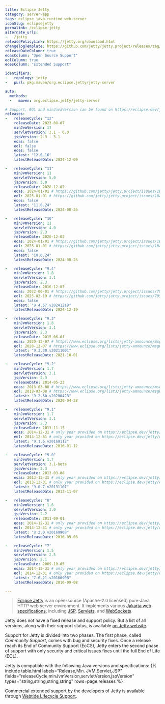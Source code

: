 ```yaml
---
title: Eclipse Jetty
category: server-app
tags: eclipse java-runtime web-server
iconSlug: eclipsejetty
permalink: /eclipse-jetty
alternate_urls:
-   /jetty
releasePolicyLink: https://jetty.org/download.html
changelogTemplate: https://github.com/jetty/jetty.project/releases/tag/jetty-__LATEST__
releaseDateColumn: true
eoasColumn: "Open Source Support"
eolColumn: true
eoesColumn: "Extended Support"

identifiers:
-   repology: jetty
-   purl: pkg:maven/org.eclipse.jetty/jetty-server

auto:
  methods:
  -   maven: org.eclipse.jetty/jetty-server

# Support, EOL and minJavaVersion can be found on https://eclipse.dev/jetty/download.php.
releases:
-   releaseCycle: "12"
    releaseDate: 2023-08-07
    minJvmVersion: 17
    servletVersion: 3.1 - 6.0
    jspVersion: 2.3 - 3.1
    eoas: false
    eol: false
    eoes: false
    latest: "12.0.16"
    latestReleaseDate: 2024-12-09

-   releaseCycle: "11"
    minJvmVersion: 11
    servletVersion: 5.0
    jspVersion: 3.0
    releaseDate: 2020-12-02
    eoas: 2024-01-01 # https://github.com/jetty/jetty.project/issues/10485
    eol: 2025-01-01 # https://github.com/jetty/jetty.project/issues/10485
    eoes: false
    latest: "11.0.24"
    latestReleaseDate: 2024-08-26

-   releaseCycle: "10"
    minJvmVersion: 11
    servletVersion: 4.0
    jspVersion: 2.3
    releaseDate: 2020-12-02
    eoas: 2024-01-01 # https://github.com/jetty/jetty.project/issues/10485
    eol: 2025-01-01 # https://github.com/jetty/jetty.project/issues/10485
    eoes: false
    latest: "10.0.24"
    latestReleaseDate: 2024-08-26

-   releaseCycle: "9.4"
    minJvmVersion: 1.8
    servletVersion: 3.1
    jspVersion: 2.3
    releaseDate: 2016-12-07
    eoas: 2022-06-01 # https://github.com/jetty/jetty.project/issues/7958
    eol: 2025-02-19 # https://github.com/jetty/jetty.project/issues/7958
    eoes: false
    latest: "9.4.57.v20241219"
    latestReleaseDate: 2024-12-19

-   releaseCycle: "9.3"
    minJvmVersion: 1.8
    servletVersion: 3.1
    jspVersion: 2.3
    releaseDate: 2015-06-01
    eoas: 2020-12-07 # https://www.eclipse.org/lists/jetty-announce/msg00140.html
    eol: 2020-12-07 # https://www.eclipse.org/lists/jetty-announce/msg00140.html
    latest: "9.3.30.v20211001"
    latestReleaseDate: 2021-10-01

-   releaseCycle: "9.2"
    minJvmVersion: 1.7
    servletVersion: 3.1
    jspVersion: 2.3
    releaseDate: 2014-05-23
    eoas: 2018-03-08 # https://www.eclipse.org/lists/jetty-announce/msg00116.html
    eol: 2018-03-08 # https://www.eclipse.org/lists/jetty-announce/msg00116.html
    latest: "9.2.30.v20200428"
    latestReleaseDate: 2020-04-28

-   releaseCycle: "9.1"
    minJvmVersion: 1.7
    servletVersion: 3.1
    jspVersion: 2.3
    releaseDate: 2013-11-15
    eoas: 2014-12-31 # only year provided on https://eclipse.dev/jetty/download.php, used end of the year
    eol: 2014-12-31 # only year provided on https://eclipse.dev/jetty/download.php, used end of the year
    latest: "9.1.6.v20160112"
    latestReleaseDate: 2016-01-12

-   releaseCycle: "9.0"
    minJvmVersion: 1.7
    servletVersion: 3.1-beta
    jspVersion: 2.3
    releaseDate: 2013-03-08
    eoas: 2013-12-31 # only year provided on https://eclipse.dev/jetty/download.php, used end of the year
    eol: 2013-12-31 # only year provided on https://eclipse.dev/jetty/download.php, used end of the year
    latest: "9.0.7.v20131107"
    latestReleaseDate: 2013-11-07

-   releaseCycle: "8"
    minJvmVersion: 1.6
    servletVersion: 3.0
    jspVersion: 2.2
    releaseDate: 2011-09-01
    eoas: 2014-12-31 # only year provided on https://eclipse.dev/jetty/download.php, used end of the year
    eol: 2014-12-31 # only year provided on https://eclipse.dev/jetty/download.php, used end of the year
    latest: "8.2.0.v20160908"
    latestReleaseDate: 2016-09-08

-   releaseCycle: "7"
    minJvmVersion: 1.5
    servletVersion: 2.5
    jspVersion: 2.1
    releaseDate: 2009-10-05
    eoas: 2014-12-31 # only year provided on https://eclipse.dev/jetty/download.php, used end of the year
    eol: 2014-12-31 # only year provided on https://eclipse.dev/jetty/download.php, used end of the year
    latest: "7.6.21.v20160908"
    latestReleaseDate: 2016-09-08

---
```


> [Eclipse Jetty](https://jetty.org/) is an open-source (Apache-2.0 licensed) pure-Java
> HTTP web server environment. It implements various [Jakarta web specifications](https://projects.eclipse.org/projects/ee4j.jakartaee-platform),
> including [JSP](https://projects.eclipse.org/projects/ee4j.jsp "Jakarta Server Pages"),
> [Servlets](https://projects.eclipse.org/projects/ee4j.servlet "Jakarta Servlet"),
> and [WebSockets](https://projects.eclipse.org/projects/ee4j.websocket "Jakarta WebSocket").

Jetty does not have a fixed release and support policy. But a list of all versions, along with
their support status, is available [on Jetty website](https://jetty.org/download.html).

Support for Jetty is divided into two phases. The first phase, called _Community Support_,
comes with bug and security fixes. Once a release reach its End of Community Support (EoCS), Jetty
enters the second phase of support with only security and critical issues fixes until the full End
of Life (EOL).

Jetty is compatible with the following Java versions and specifications:
{% include table.html
labels="Release,Min. JVM,Servlet,JSP"
fields="releaseCycle,minJvmVersion,servletVersion,jspVersion"
types="string,string,string,string"
rows=page.releases %}

Commercial extended support by the developers of Jetty is available through [Webtide Lifecycle
Support](https://webtide.com/).
